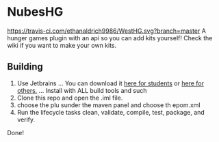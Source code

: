NubesHG
=======
https://travis-ci.com/ethanaldrich9986/WestHG.svg?branch=master
A hunger games plugin with an api so you can add kits yourself!
Check the wiki if you want to make your own kits.


## Building

1. Use Jetbrains
... You can download it [here for students](https://www.jetbrains.com/student/) or [here for others.](https://www.jetbrains.com/idea/)
... Install with ALL build tools and such
2. Clone this repo and open the .iml file.
3. choose the plu sunder the maven panel and choose th epom.xml
4. Run the lifecycle tasks clean, validate, compile, test, package, and verify.

Done!
